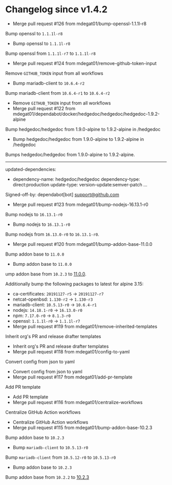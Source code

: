 # Changelog since v1.4.2
- Merge pull request #126 from mdegat01/bump-openssl-1.1.1l-r8

Bump openssl to `1.1.1l-r8` 
- Bump openssl to `1.1.1l-r8`

Bump openssl from `1.1.1l-r7` to `1.1.1l-r8` 
- Merge pull request #124 from mdegat01/remove-github-token-input

Remove `GITHUB_TOKEN` input from all workflows 
- Bump mariadb-client to `10.6.4-r2`

Bump mariadb-client from `10.6.4-r1` to `10.6.4-r2` 
- Remove `GITHUB_TOKEN` input from all workflows 
- Merge pull request #122 from mdegat01/dependabot/docker/hedgedoc/hedgedoc/hedgedoc-1.9.2-alpine

Bump hedgedoc/hedgedoc from 1.9.0-alpine to 1.9.2-alpine in /hedgedoc 
- Bump hedgedoc/hedgedoc from 1.9.0-alpine to 1.9.2-alpine in /hedgedoc

Bumps hedgedoc/hedgedoc from 1.9.0-alpine to 1.9.2-alpine.

---
updated-dependencies:
- dependency-name: hedgedoc/hedgedoc
  dependency-type: direct:production
  update-type: version-update:semver-patch
...

Signed-off-by: dependabot[bot] <support@github.com> 
- Merge pull request #123 from mdegat01/bump-nodejs-16.13.1-r0

Bump nodejs to `16.13.1-r0` 
- Bump nodejs to `16.13.1-r0`

Bump nodejs from `16.13.0-r0` to `16.13.1-r0`. 
- Merge pull request #120 from mdegat01/bump-addon-base-11.0.0

Bump addon base to `11.0.0` 
- Bump addon base to `11.0.0`

ump addon base from `10.2.3` to [11.0.0](https://github.com/hassio-addons/addon-base/releases/tag/v11.0.0).

Additionally bump the following packages to latest for alpine 3.15:

- ca-certificates: `20191127-r5` -> `20191127-r7`
- netcat-openbsd: `1.130-r2` -> `1.130-r3`
- mariadb-client: `10.5.13-r0` -> `10.6.4-r1`
- nodejs: `14.18.1-r0` -> `16.13.0-r0`
- npm: `7.17.0-r0` -> `8.1.3-r0`
- openssl: `1.1.1l-r0` -> `1.1.1l-r7` 
- Merge pull request #119 from mdegat01/remove-inherited-templates

Inherit org's PR and release drafter templates 
- Inherit org's PR and release drafter templates 
- Merge pull request #118 from mdegat01/config-to-yaml

Convert config from json to yaml 
- Convert config from json to yaml 
- Merge pull request #117 from mdegat01/add-pr-template

Add PR template 
- Add PR template 
- Merge pull request #116 from mdegat01/centralize-workflows

Centralize GitHub Action workflows 
- Centralize GitHub Action workflows 
- Merge pull request #115 from mdegat01/bump-addon-base-10.2.3

Bump addon base to `10.2.3` 
- Bump `mariadb-client` to `10.5.13-r0`

Bump `mariadb-client` from `10.5.12-r0` to `10.5.13-r0` 
- Bump addon base to `10.2.3`

Bump addon base from `10.2.2` to [10.2.3](https://github.com/hassio-addons/addon-base/releases/tag/v10.2.3) 
